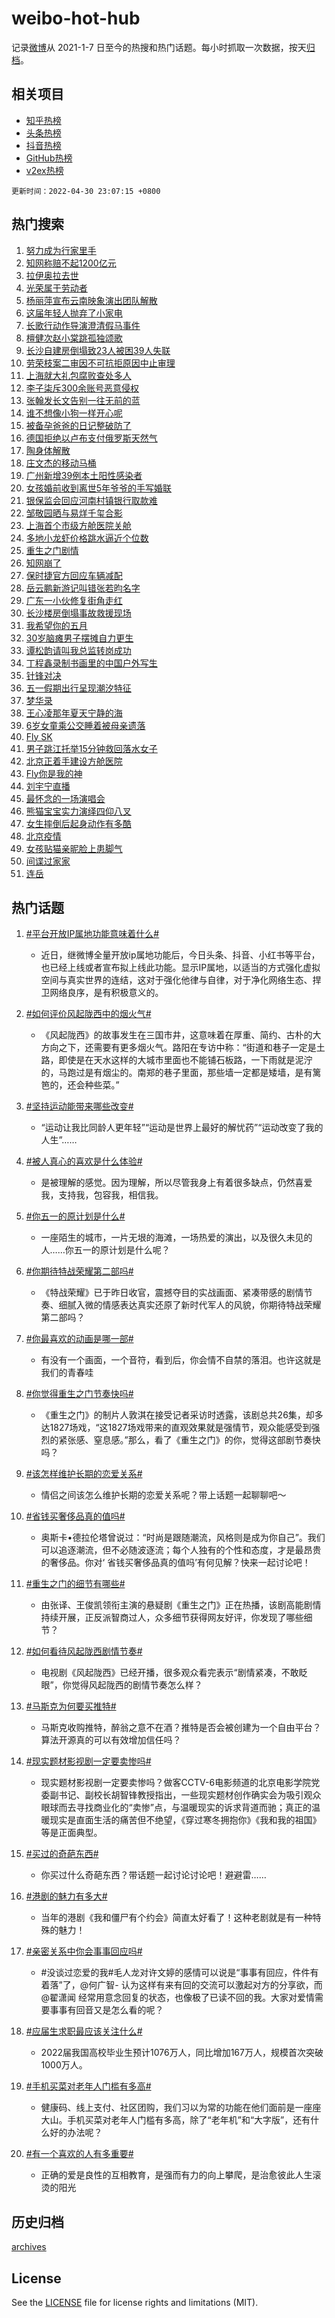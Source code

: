 # weibo-hot-hub

记录[微博](https://www.weibo.com)从 2021-1-7 日至今的热搜和热门话题。每小时抓取一次数据，按天[归档](archives)。

## 相关项目

- [知乎热榜](https://github.com/lonnyzhang423/zhihu-hot-hub)
- [头条热榜](https://github.com/lonnyzhang423/toutiao-hot-hub)
- [抖音热榜](https://github.com/lonnyzhang423/douyin-hot-hub)
- [GitHub热榜](https://github.com/lonnyzhang423/github-hot-hub)
- [v2ex热榜](https://github.com/lonnyzhang423/v2ex-hot-hub)


`更新时间：2022-04-30 23:07:15 +0800`

## 热门搜索

1. [努力成为行家里手](https://m.weibo.cn/search?containerid=100103type%3D1%26t%3D10%26q%3D%23%E5%8A%AA%E5%8A%9B%E6%88%90%E4%B8%BA%E8%A1%8C%E5%AE%B6%E9%87%8C%E6%89%8B%23&stream_entry_id=51&isnewpage=1&extparam=seat%3D1%26c_type%3D51%26cate%3D10103%26pos%3D0%26dgr%3D0%26filter_type%3Drealtimehot%26display_time%3D1651331234%26pre_seqid%3D16513312343929397268&luicode=10000011&lfid=106003type%253D25%2526t%253D3%2526disable_hot%253D1%2526filter_type%253Drealtimehot)
1. [知网称赔不起1200亿元](https://m.weibo.cn/search?containerid=100103type%3D1%26t%3D10%26q%3D%23%E7%9F%A5%E7%BD%91%E7%A7%B0%E8%B5%94%E4%B8%8D%E8%B5%B71200%E4%BA%BF%E5%85%83%23&stream_entry_id=31&isnewpage=1&extparam=seat%3D1%26cate%3D0%26pos%3D0%26flag%3D2%26dgr%3D0%26filter_type%3Drealtimehot%26c_type%3D31%26realpos%3D1%26lcate%3D5001%26display_time%3D1651331234%26pre_seqid%3D16513312343929397268&luicode=10000011&lfid=106003type%253D25%2526t%253D3%2526disable_hot%253D1%2526filter_type%253Drealtimehot)
1. [拉伊奥拉去世](https://m.weibo.cn/search?containerid=100103type%3D1%26t%3D10%26q%3D%23%E6%8B%89%E4%BC%8A%E5%A5%A5%E6%8B%89%E5%8E%BB%E4%B8%96%23&stream_entry_id=31&isnewpage=1&extparam=seat%3D1%26cate%3D0%26pos%3D1%26flag%3D1%26dgr%3D0%26filter_type%3Drealtimehot%26c_type%3D31%26realpos%3D2%26lcate%3D5001%26display_time%3D1651331234%26pre_seqid%3D16513312343929397268&luicode=10000011&lfid=106003type%253D25%2526t%253D3%2526disable_hot%253D1%2526filter_type%253Drealtimehot)
1. [光荣属于劳动者](https://m.weibo.cn/search?containerid=100103type%3D1%26t%3D10%26q%3D%23%E5%85%89%E8%8D%A3%E5%B1%9E%E4%BA%8E%E5%8A%B3%E5%8A%A8%E8%80%85%23&stream_entry_id=31&isnewpage=1&extparam=seat%3D1%26cate%3D0%26pos%3D2%26flag%3D0%26dgr%3D0%26filter_type%3Drealtimehot%26c_type%3D31%26realpos%3D3%26lcate%3D5001%26display_time%3D1651331234%26pre_seqid%3D16513312343929397268&luicode=10000011&lfid=106003type%253D25%2526t%253D3%2526disable_hot%253D1%2526filter_type%253Drealtimehot)
1. [杨丽萍宣布云南映象演出团队解散](https://m.weibo.cn/search?containerid=100103type%3D1%26t%3D10%26q%3D%23%E6%9D%A8%E4%B8%BD%E8%90%8D%E5%AE%A3%E5%B8%83%E4%BA%91%E5%8D%97%E6%98%A0%E8%B1%A1%E6%BC%94%E5%87%BA%E5%9B%A2%E9%98%9F%E8%A7%A3%E6%95%A3%23&stream_entry_id=31&isnewpage=1&extparam=seat%3D1%26cate%3D0%26pos%3D3%26flag%3D2%26dgr%3D0%26filter_type%3Drealtimehot%26c_type%3D31%26realpos%3D4%26lcate%3D5001%26display_time%3D1651331234%26pre_seqid%3D16513312343929397268&luicode=10000011&lfid=106003type%253D25%2526t%253D3%2526disable_hot%253D1%2526filter_type%253Drealtimehot)
1. [这届年轻人抛弃了小家电](https://m.weibo.cn/search?containerid=100103type%3D1%26t%3D10%26q%3D%23%E8%BF%99%E5%B1%8A%E5%B9%B4%E8%BD%BB%E4%BA%BA%E6%8A%9B%E5%BC%83%E4%BA%86%E5%B0%8F%E5%AE%B6%E7%94%B5%23&stream_entry_id=31&isnewpage=1&extparam=seat%3D1%26cate%3D0%26pos%3D4%26flag%3D0%26dgr%3D0%26filter_type%3Drealtimehot%26c_type%3D31%26realpos%3D5%26lcate%3D5001%26display_time%3D1651331234%26pre_seqid%3D16513312343929397268&luicode=10000011&lfid=106003type%253D25%2526t%253D3%2526disable_hot%253D1%2526filter_type%253Drealtimehot)
1. [长歌行动作导演澄清假马事件](https://m.weibo.cn/search?containerid=100103type%3D1%26t%3D10%26q%3D%E9%95%BF%E6%AD%8C%E8%A1%8C%E5%8A%A8%E4%BD%9C%E5%AF%BC%E6%BC%94%E6%BE%84%E6%B8%85%E5%81%87%E9%A9%AC%E4%BA%8B%E4%BB%B6&stream_entry_id=31&isnewpage=1&extparam=seat%3D1%26cate%3D0%26pos%3D5%26flag%3D1%26dgr%3D0%26filter_type%3Drealtimehot%26c_type%3D31%26realpos%3D6%26lcate%3D5001%26display_time%3D1651331234%26pre_seqid%3D16513312343929397268&luicode=10000011&lfid=106003type%253D25%2526t%253D3%2526disable_hot%253D1%2526filter_type%253Drealtimehot)
1. [檀健次赵小棠跳孤独颂歌](https://m.weibo.cn/search?containerid=100103type%3D1%26t%3D10%26q%3D%23%E6%AA%80%E5%81%A5%E6%AC%A1%E8%B5%B5%E5%B0%8F%E6%A3%A0%E8%B7%B3%E5%AD%A4%E7%8B%AC%E9%A2%82%E6%AD%8C%23&stream_entry_id=31&isnewpage=1&extparam=seat%3D1%26cate%3D0%26pos%3D6%26flag%3D1%26dgr%3D0%26filter_type%3Drealtimehot%26c_type%3D31%26realpos%3D7%26lcate%3D5001%26display_time%3D1651331234%26pre_seqid%3D16513312343929397268&luicode=10000011&lfid=106003type%253D25%2526t%253D3%2526disable_hot%253D1%2526filter_type%253Drealtimehot)
1. [长沙自建房倒塌致23人被困39人失联](https://m.weibo.cn/search?containerid=100103type%3D1%26t%3D10%26q%3D%23%E9%95%BF%E6%B2%99%E8%87%AA%E5%BB%BA%E6%88%BF%E5%80%92%E5%A1%8C%E8%87%B423%E4%BA%BA%E8%A2%AB%E5%9B%B039%E4%BA%BA%E5%A4%B1%E8%81%94%23&stream_entry_id=31&isnewpage=1&extparam=seat%3D1%26cate%3D0%26pos%3D7%26flag%3D0%26dgr%3D0%26filter_type%3Drealtimehot%26c_type%3D31%26realpos%3D8%26lcate%3D5001%26display_time%3D1651331234%26pre_seqid%3D16513312343929397268&luicode=10000011&lfid=106003type%253D25%2526t%253D3%2526disable_hot%253D1%2526filter_type%253Drealtimehot)
1. [劳荣枝案二审因不可抗拒原因中止审理](https://m.weibo.cn/search?containerid=100103type%3D1%26t%3D10%26q%3D%23%E5%8A%B3%E8%8D%A3%E6%9E%9D%E6%A1%88%E4%BA%8C%E5%AE%A1%E5%9B%A0%E4%B8%8D%E5%8F%AF%E6%8A%97%E6%8B%92%E5%8E%9F%E5%9B%A0%E4%B8%AD%E6%AD%A2%E5%AE%A1%E7%90%86%23&stream_entry_id=31&isnewpage=1&extparam=seat%3D1%26cate%3D0%26pos%3D8%26flag%3D1%26dgr%3D0%26filter_type%3Drealtimehot%26c_type%3D31%26realpos%3D9%26lcate%3D5001%26display_time%3D1651331234%26pre_seqid%3D16513312343929397268&luicode=10000011&lfid=106003type%253D25%2526t%253D3%2526disable_hot%253D1%2526filter_type%253Drealtimehot)
1. [上海就大礼包腐败查处多人](https://m.weibo.cn/search?containerid=100103type%3D1%26t%3D10%26q%3D%23%E4%B8%8A%E6%B5%B7%E5%B0%B1%E5%A4%A7%E7%A4%BC%E5%8C%85%E8%85%90%E8%B4%A5%E6%9F%A5%E5%A4%84%E5%A4%9A%E4%BA%BA%23&stream_entry_id=31&isnewpage=1&extparam=seat%3D1%26cate%3D0%26pos%3D9%26flag%3D0%26dgr%3D0%26filter_type%3Drealtimehot%26c_type%3D31%26realpos%3D10%26lcate%3D5001%26display_time%3D1651331234%26pre_seqid%3D16513312343929397268&luicode=10000011&lfid=106003type%253D25%2526t%253D3%2526disable_hot%253D1%2526filter_type%253Drealtimehot)
1. [李子柒斥300余账号恶意侵权](https://m.weibo.cn/search?containerid=100103type%3D1%26t%3D10%26q%3D%23%E6%9D%8E%E5%AD%90%E6%9F%92%E6%96%A5300%E4%BD%99%E8%B4%A6%E5%8F%B7%E6%81%B6%E6%84%8F%E4%BE%B5%E6%9D%83%23&stream_entry_id=31&isnewpage=1&extparam=seat%3D1%26cate%3D0%26pos%3D10%26flag%3D2%26dgr%3D0%26filter_type%3Drealtimehot%26c_type%3D31%26realpos%3D11%26lcate%3D5001%26display_time%3D1651331234%26pre_seqid%3D16513312343929397268&luicode=10000011&lfid=106003type%253D25%2526t%253D3%2526disable_hot%253D1%2526filter_type%253Drealtimehot)
1. [张翰发长文告别一往无前的蓝](https://m.weibo.cn/search?containerid=100103type%3D1%26t%3D10%26q%3D%23%E5%BC%A0%E7%BF%B0%E5%8F%91%E9%95%BF%E6%96%87%E5%91%8A%E5%88%AB%E4%B8%80%E5%BE%80%E6%97%A0%E5%89%8D%E7%9A%84%E8%93%9D%23&stream_entry_id=31&isnewpage=1&extparam=seat%3D1%26cate%3D0%26pos%3D11%26flag%3D2%26dgr%3D0%26filter_type%3Drealtimehot%26c_type%3D31%26realpos%3D12%26lcate%3D5001%26display_time%3D1651331234%26pre_seqid%3D16513312343929397268&luicode=10000011&lfid=106003type%253D25%2526t%253D3%2526disable_hot%253D1%2526filter_type%253Drealtimehot)
1. [谁不想像小狗一样开心呢](https://m.weibo.cn/search?containerid=100103type%3D1%26t%3D10%26q%3D%23%E8%B0%81%E4%B8%8D%E6%83%B3%E5%83%8F%E5%B0%8F%E7%8B%97%E4%B8%80%E6%A0%B7%E5%BC%80%E5%BF%83%E5%91%A2%23&stream_entry_id=31&isnewpage=1&extparam=seat%3D1%26cate%3D0%26pos%3D12%26flag%3D1%26dgr%3D0%26filter_type%3Drealtimehot%26c_type%3D31%26realpos%3D13%26lcate%3D5001%26display_time%3D1651331234%26pre_seqid%3D16513312343929397268&luicode=10000011&lfid=106003type%253D25%2526t%253D3%2526disable_hot%253D1%2526filter_type%253Drealtimehot)
1. [被备孕爸爸的日记整破防了](https://m.weibo.cn/search?containerid=100103type%3D1%26t%3D10%26q%3D%23%E8%A2%AB%E5%A4%87%E5%AD%95%E7%88%B8%E7%88%B8%E7%9A%84%E6%97%A5%E8%AE%B0%E6%95%B4%E7%A0%B4%E9%98%B2%E4%BA%86%23&stream_entry_id=31&isnewpage=1&extparam=seat%3D1%26cate%3D0%26pos%3D13%26flag%3D1%26dgr%3D0%26filter_type%3Drealtimehot%26c_type%3D31%26realpos%3D14%26lcate%3D5001%26display_time%3D1651331234%26pre_seqid%3D16513312343929397268&luicode=10000011&lfid=106003type%253D25%2526t%253D3%2526disable_hot%253D1%2526filter_type%253Drealtimehot)
1. [德国拒绝以卢布支付俄罗斯天然气](https://m.weibo.cn/search?containerid=100103type%3D1%26t%3D10%26q%3D%23%E5%BE%B7%E5%9B%BD%E6%8B%92%E7%BB%9D%E4%BB%A5%E5%8D%A2%E5%B8%83%E6%94%AF%E4%BB%98%E4%BF%84%E7%BD%97%E6%96%AF%E5%A4%A9%E7%84%B6%E6%B0%94%23&stream_entry_id=31&isnewpage=1&extparam=seat%3D1%26cate%3D0%26pos%3D14%26flag%3D0%26dgr%3D0%26filter_type%3Drealtimehot%26c_type%3D31%26realpos%3D15%26lcate%3D5001%26display_time%3D1651331234%26pre_seqid%3D16513312343929397268&luicode=10000011&lfid=106003type%253D25%2526t%253D3%2526disable_hot%253D1%2526filter_type%253Drealtimehot)
1. [陶身体解散](https://m.weibo.cn/search?containerid=100103type%3D1%26t%3D10%26q%3D%E9%99%B6%E8%BA%AB%E4%BD%93%E8%A7%A3%E6%95%A3&stream_entry_id=31&isnewpage=1&extparam=seat%3D1%26cate%3D0%26pos%3D15%26flag%3D1%26dgr%3D0%26filter_type%3Drealtimehot%26c_type%3D31%26realpos%3D16%26lcate%3D5001%26display_time%3D1651331234%26pre_seqid%3D16513312343929397268&luicode=10000011&lfid=106003type%253D25%2526t%253D3%2526disable_hot%253D1%2526filter_type%253Drealtimehot)
1. [庄文杰的移动马桶](https://m.weibo.cn/search?containerid=100103type%3D1%26t%3D10%26q%3D%E5%BA%84%E6%96%87%E6%9D%B0%E7%9A%84%E7%A7%BB%E5%8A%A8%E9%A9%AC%E6%A1%B6&stream_entry_id=31&isnewpage=1&extparam=seat%3D1%26cate%3D0%26pos%3D16%26flag%3D0%26dgr%3D0%26filter_type%3Drealtimehot%26c_type%3D31%26realpos%3D17%26lcate%3D5001%26display_time%3D1651331234%26pre_seqid%3D16513312343929397268&luicode=10000011&lfid=106003type%253D25%2526t%253D3%2526disable_hot%253D1%2526filter_type%253Drealtimehot)
1. [广州新增39例本土阳性感染者](https://m.weibo.cn/search?containerid=100103type%3D1%26t%3D10%26q%3D%23%E5%B9%BF%E5%B7%9E%E6%96%B0%E5%A2%9E39%E4%BE%8B%E6%9C%AC%E5%9C%9F%E9%98%B3%E6%80%A7%E6%84%9F%E6%9F%93%E8%80%85%23&stream_entry_id=31&isnewpage=1&extparam=seat%3D1%26cate%3D0%26pos%3D17%26flag%3D0%26dgr%3D0%26filter_type%3Drealtimehot%26c_type%3D31%26realpos%3D18%26lcate%3D5001%26display_time%3D1651331234%26pre_seqid%3D16513312343929397268&luicode=10000011&lfid=106003type%253D25%2526t%253D3%2526disable_hot%253D1%2526filter_type%253Drealtimehot)
1. [女孩婚前收到离世5年爷爷的手写婚联](https://m.weibo.cn/search?containerid=100103type%3D1%26t%3D10%26q%3D%23%E5%A5%B3%E5%AD%A9%E5%A9%9A%E5%89%8D%E6%94%B6%E5%88%B0%E7%A6%BB%E4%B8%965%E5%B9%B4%E7%88%B7%E7%88%B7%E7%9A%84%E6%89%8B%E5%86%99%E5%A9%9A%E8%81%94%23&stream_entry_id=31&isnewpage=1&extparam=seat%3D1%26cate%3D0%26pos%3D18%26flag%3D2%26dgr%3D0%26filter_type%3Drealtimehot%26c_type%3D31%26realpos%3D19%26lcate%3D5001%26display_time%3D1651331234%26pre_seqid%3D16513312343929397268&luicode=10000011&lfid=106003type%253D25%2526t%253D3%2526disable_hot%253D1%2526filter_type%253Drealtimehot)
1. [银保监会回应河南村镇银行取款难](https://m.weibo.cn/search?containerid=100103type%3D1%26t%3D10%26q%3D%23%E9%93%B6%E4%BF%9D%E7%9B%91%E4%BC%9A%E5%9B%9E%E5%BA%94%E6%B2%B3%E5%8D%97%E6%9D%91%E9%95%87%E9%93%B6%E8%A1%8C%E5%8F%96%E6%AC%BE%E9%9A%BE%23&stream_entry_id=31&isnewpage=1&extparam=seat%3D1%26cate%3D0%26pos%3D19%26flag%3D1%26dgr%3D0%26filter_type%3Drealtimehot%26c_type%3D31%26realpos%3D20%26lcate%3D5001%26display_time%3D1651331234%26pre_seqid%3D16513312343929397268&luicode=10000011&lfid=106003type%253D25%2526t%253D3%2526disable_hot%253D1%2526filter_type%253Drealtimehot)
1. [邹敬园晒与易烊千玺合影](https://m.weibo.cn/search?containerid=100103type%3D1%26t%3D10%26q%3D%23%E9%82%B9%E6%95%AC%E5%9B%AD%E6%99%92%E4%B8%8E%E6%98%93%E7%83%8A%E5%8D%83%E7%8E%BA%E5%90%88%E5%BD%B1%23&stream_entry_id=31&isnewpage=1&extparam=seat%3D1%26cate%3D0%26pos%3D20%26flag%3D0%26dgr%3D0%26filter_type%3Drealtimehot%26c_type%3D31%26realpos%3D21%26lcate%3D5001%26display_time%3D1651331234%26pre_seqid%3D16513312343929397268&luicode=10000011&lfid=106003type%253D25%2526t%253D3%2526disable_hot%253D1%2526filter_type%253Drealtimehot)
1. [上海首个市级方舱医院关舱](https://m.weibo.cn/search?containerid=100103type%3D1%26t%3D10%26q%3D%23%E4%B8%8A%E6%B5%B7%E9%A6%96%E4%B8%AA%E5%B8%82%E7%BA%A7%E6%96%B9%E8%88%B1%E5%8C%BB%E9%99%A2%E5%85%B3%E8%88%B1%23&stream_entry_id=31&isnewpage=1&extparam=seat%3D1%26cate%3D0%26pos%3D21%26flag%3D0%26dgr%3D0%26filter_type%3Drealtimehot%26c_type%3D31%26realpos%3D22%26lcate%3D5001%26display_time%3D1651331234%26pre_seqid%3D16513312343929397268&luicode=10000011&lfid=106003type%253D25%2526t%253D3%2526disable_hot%253D1%2526filter_type%253Drealtimehot)
1. [多地小龙虾价格跳水逼近个位数](https://m.weibo.cn/search?containerid=100103type%3D1%26t%3D10%26q%3D%23%E5%A4%9A%E5%9C%B0%E5%B0%8F%E9%BE%99%E8%99%BE%E4%BB%B7%E6%A0%BC%E8%B7%B3%E6%B0%B4%E9%80%BC%E8%BF%91%E4%B8%AA%E4%BD%8D%E6%95%B0%23&stream_entry_id=31&isnewpage=1&extparam=seat%3D1%26cate%3D0%26pos%3D22%26flag%3D0%26dgr%3D0%26filter_type%3Drealtimehot%26c_type%3D31%26realpos%3D23%26lcate%3D5001%26display_time%3D1651331234%26pre_seqid%3D16513312343929397268&luicode=10000011&lfid=106003type%253D25%2526t%253D3%2526disable_hot%253D1%2526filter_type%253Drealtimehot)
1. [重生之门剧情](https://m.weibo.cn/search?containerid=100103type%3D1%26t%3D10%26q%3D%23%E9%87%8D%E7%94%9F%E4%B9%8B%E9%97%A8%E5%89%A7%E6%83%85%23&stream_entry_id=31&isnewpage=1&extparam=seat%3D1%26cate%3D0%26pos%3D23%26flag%3D0%26dgr%3D0%26filter_type%3Drealtimehot%26c_type%3D31%26realpos%3D24%26lcate%3D5001%26display_time%3D1651331234%26pre_seqid%3D16513312343929397268&luicode=10000011&lfid=106003type%253D25%2526t%253D3%2526disable_hot%253D1%2526filter_type%253Drealtimehot)
1. [知网崩了](https://m.weibo.cn/search?containerid=100103type%3D1%26t%3D10%26q%3D%E7%9F%A5%E7%BD%91%E5%B4%A9%E4%BA%86&stream_entry_id=31&isnewpage=1&extparam=seat%3D1%26cate%3D0%26pos%3D24%26flag%3D0%26dgr%3D0%26filter_type%3Drealtimehot%26c_type%3D31%26realpos%3D25%26lcate%3D5001%26display_time%3D1651331234%26pre_seqid%3D16513312343929397268&luicode=10000011&lfid=106003type%253D25%2526t%253D3%2526disable_hot%253D1%2526filter_type%253Drealtimehot)
1. [保时捷官方回应车辆减配](https://m.weibo.cn/search?containerid=100103type%3D1%26t%3D10%26q%3D%23%E4%BF%9D%E6%97%B6%E6%8D%B7%E5%AE%98%E6%96%B9%E5%9B%9E%E5%BA%94%E8%BD%A6%E8%BE%86%E5%87%8F%E9%85%8D%23&stream_entry_id=31&isnewpage=1&extparam=seat%3D1%26cate%3D0%26pos%3D25%26flag%3D0%26dgr%3D0%26filter_type%3Drealtimehot%26c_type%3D31%26realpos%3D26%26lcate%3D5001%26display_time%3D1651331234%26pre_seqid%3D16513312343929397268&luicode=10000011&lfid=106003type%253D25%2526t%253D3%2526disable_hot%253D1%2526filter_type%253Drealtimehot)
1. [岳云鹏新游记叫错张若昀名字](https://m.weibo.cn/search?containerid=100103type%3D1%26t%3D10%26q%3D%23%E5%B2%B3%E4%BA%91%E9%B9%8F%E6%96%B0%E6%B8%B8%E8%AE%B0%E5%8F%AB%E9%94%99%E5%BC%A0%E8%8B%A5%E6%98%80%E5%90%8D%E5%AD%97%23&stream_entry_id=31&isnewpage=1&extparam=seat%3D1%26cate%3D0%26pos%3D26%26flag%3D1%26dgr%3D0%26filter_type%3Drealtimehot%26c_type%3D31%26realpos%3D27%26lcate%3D5001%26display_time%3D1651331234%26pre_seqid%3D16513312343929397268&luicode=10000011&lfid=106003type%253D25%2526t%253D3%2526disable_hot%253D1%2526filter_type%253Drealtimehot)
1. [广东一小伙修复街角走红](https://m.weibo.cn/search?containerid=100103type%3D1%26t%3D10%26q%3D%23%E5%B9%BF%E4%B8%9C%E4%B8%80%E5%B0%8F%E4%BC%99%E4%BF%AE%E5%A4%8D%E8%A1%97%E8%A7%92%E8%B5%B0%E7%BA%A2%23&stream_entry_id=31&isnewpage=1&extparam=seat%3D1%26cate%3D0%26pos%3D27%26flag%3D1%26dgr%3D0%26filter_type%3Drealtimehot%26c_type%3D31%26realpos%3D28%26lcate%3D5001%26display_time%3D1651331234%26pre_seqid%3D16513312343929397268&luicode=10000011&lfid=106003type%253D25%2526t%253D3%2526disable_hot%253D1%2526filter_type%253Drealtimehot)
1. [长沙楼房倒塌事故救援现场](https://m.weibo.cn/search?containerid=100103type%3D1%26t%3D10%26q%3D%23%E9%95%BF%E6%B2%99%E6%A5%BC%E6%88%BF%E5%80%92%E5%A1%8C%E4%BA%8B%E6%95%85%E6%95%91%E6%8F%B4%E7%8E%B0%E5%9C%BA%23&stream_entry_id=31&isnewpage=1&extparam=seat%3D1%26cate%3D0%26pos%3D28%26flag%3D0%26dgr%3D0%26filter_type%3Drealtimehot%26c_type%3D31%26realpos%3D29%26lcate%3D5001%26display_time%3D1651331234%26pre_seqid%3D16513312343929397268&luicode=10000011&lfid=106003type%253D25%2526t%253D3%2526disable_hot%253D1%2526filter_type%253Drealtimehot)
1. [我希望你的五月](https://m.weibo.cn/search?containerid=100103type%3D1%26t%3D10%26q%3D%23%E6%88%91%E5%B8%8C%E6%9C%9B%E4%BD%A0%E7%9A%84%E4%BA%94%E6%9C%88%23&stream_entry_id=31&isnewpage=1&extparam=seat%3D1%26cate%3D0%26pos%3D29%26flag%3D1%26dgr%3D0%26filter_type%3Drealtimehot%26c_type%3D31%26realpos%3D30%26lcate%3D5001%26display_time%3D1651331234%26pre_seqid%3D16513312343929397268&luicode=10000011&lfid=106003type%253D25%2526t%253D3%2526disable_hot%253D1%2526filter_type%253Drealtimehot)
1. [30岁脑瘫男子摆摊自力更生](https://m.weibo.cn/search?containerid=100103type%3D1%26t%3D10%26q%3D%2330%E5%B2%81%E8%84%91%E7%98%AB%E7%94%B7%E5%AD%90%E6%91%86%E6%91%8A%E8%87%AA%E5%8A%9B%E6%9B%B4%E7%94%9F%23&stream_entry_id=31&isnewpage=1&extparam=seat%3D1%26cate%3D0%26pos%3D30%26flag%3D0%26dgr%3D0%26filter_type%3Drealtimehot%26c_type%3D31%26realpos%3D31%26lcate%3D5001%26display_time%3D1651331234%26pre_seqid%3D16513312343929397268&luicode=10000011&lfid=106003type%253D25%2526t%253D3%2526disable_hot%253D1%2526filter_type%253Drealtimehot)
1. [谭松韵请叫我总监转岗成功](https://m.weibo.cn/search?containerid=100103type%3D1%26t%3D10%26q%3D%23%E8%B0%AD%E6%9D%BE%E9%9F%B5%E8%AF%B7%E5%8F%AB%E6%88%91%E6%80%BB%E7%9B%91%E8%BD%AC%E5%B2%97%E6%88%90%E5%8A%9F%23&stream_entry_id=31&isnewpage=1&extparam=seat%3D1%26cate%3D0%26pos%3D31%26flag%3D1%26dgr%3D0%26filter_type%3Drealtimehot%26c_type%3D31%26realpos%3D32%26lcate%3D5001%26display_time%3D1651331234%26pre_seqid%3D16513312343929397268&luicode=10000011&lfid=106003type%253D25%2526t%253D3%2526disable_hot%253D1%2526filter_type%253Drealtimehot)
1. [丁程鑫录制书画里的中国户外写生](https://m.weibo.cn/search?containerid=100103type%3D1%26t%3D10%26q%3D%23%E4%B8%81%E7%A8%8B%E9%91%AB%E5%BD%95%E5%88%B6%E4%B9%A6%E7%94%BB%E9%87%8C%E7%9A%84%E4%B8%AD%E5%9B%BD%E6%88%B7%E5%A4%96%E5%86%99%E7%94%9F%23&stream_entry_id=31&isnewpage=1&extparam=seat%3D1%26cate%3D0%26pos%3D32%26flag%3D1%26dgr%3D0%26filter_type%3Drealtimehot%26c_type%3D31%26realpos%3D33%26lcate%3D5001%26display_time%3D1651331234%26pre_seqid%3D16513312343929397268&luicode=10000011&lfid=106003type%253D25%2526t%253D3%2526disable_hot%253D1%2526filter_type%253Drealtimehot)
1. [针锋对决](https://m.weibo.cn/search?containerid=100103type%3D1%26t%3D10%26q%3D%E9%92%88%E9%94%8B%E5%AF%B9%E5%86%B3&stream_entry_id=31&isnewpage=1&extparam=seat%3D1%26cate%3D0%26pos%3D33%26flag%3D0%26dgr%3D0%26filter_type%3Drealtimehot%26c_type%3D31%26realpos%3D34%26lcate%3D5001%26display_time%3D1651331234%26pre_seqid%3D16513312343929397268&luicode=10000011&lfid=106003type%253D25%2526t%253D3%2526disable_hot%253D1%2526filter_type%253Drealtimehot)
1. [五一假期出行呈现潮汐特征](https://m.weibo.cn/search?containerid=100103type%3D1%26t%3D10%26q%3D%23%E4%BA%94%E4%B8%80%E5%81%87%E6%9C%9F%E5%87%BA%E8%A1%8C%E5%91%88%E7%8E%B0%E6%BD%AE%E6%B1%90%E7%89%B9%E5%BE%81%23&stream_entry_id=31&isnewpage=1&extparam=seat%3D1%26cate%3D0%26pos%3D34%26flag%3D0%26dgr%3D0%26filter_type%3Drealtimehot%26c_type%3D31%26realpos%3D35%26lcate%3D5001%26display_time%3D1651331234%26pre_seqid%3D16513312343929397268&luicode=10000011&lfid=106003type%253D25%2526t%253D3%2526disable_hot%253D1%2526filter_type%253Drealtimehot)
1. [梦华录](http://m.weibo.cn/c/wbox?&id=j84w2uenjc&roomid=8149&q=%23%E6%A2%A6%E5%8D%8E%E5%BD%95%23&extparam=seat%3D1%26cate%3D0%26pos%3D35%26flag%3D0%26dgr%3D0%26filter_type%3Drealtimehot%26c_type%3D31%26realpos%3D36%26lcate%3D5001%26display_time%3D1651331234%26pre_seqid%3D16513312343929397268&luicode=10000011&lfid=106003type%253D25%2526t%253D3%2526disable_hot%253D1%2526filter_type%253Drealtimehot)
1. [王心凌那年夏天宁静的海](https://m.weibo.cn/search?containerid=100103type%3D1%26t%3D10%26q%3D%23%E7%8E%8B%E5%BF%83%E5%87%8C%E9%82%A3%E5%B9%B4%E5%A4%8F%E5%A4%A9%E5%AE%81%E9%9D%99%E7%9A%84%E6%B5%B7%23&stream_entry_id=31&isnewpage=1&extparam=seat%3D1%26cate%3D0%26pos%3D36%26flag%3D0%26dgr%3D0%26filter_type%3Drealtimehot%26c_type%3D31%26realpos%3D37%26lcate%3D5001%26display_time%3D1651331234%26pre_seqid%3D16513312343929397268&luicode=10000011&lfid=106003type%253D25%2526t%253D3%2526disable_hot%253D1%2526filter_type%253Drealtimehot)
1. [6岁女童乘公交睡着被母亲遗落](https://m.weibo.cn/search?containerid=100103type%3D1%26t%3D10%26q%3D%236%E5%B2%81%E5%A5%B3%E7%AB%A5%E4%B9%98%E5%85%AC%E4%BA%A4%E7%9D%A1%E7%9D%80%E8%A2%AB%E6%AF%8D%E4%BA%B2%E9%81%97%E8%90%BD%23&stream_entry_id=31&isnewpage=1&extparam=seat%3D1%26cate%3D0%26pos%3D37%26flag%3D0%26dgr%3D0%26filter_type%3Drealtimehot%26c_type%3D31%26realpos%3D38%26lcate%3D5001%26display_time%3D1651331234%26pre_seqid%3D16513312343929397268&luicode=10000011&lfid=106003type%253D25%2526t%253D3%2526disable_hot%253D1%2526filter_type%253Drealtimehot)
1. [Fly SK](https://m.weibo.cn/search?containerid=100103type%3D1%26t%3D10%26q%3DFly+SK&stream_entry_id=31&isnewpage=1&extparam=seat%3D1%26cate%3D0%26pos%3D38%26flag%3D1%26dgr%3D0%26filter_type%3Drealtimehot%26c_type%3D31%26realpos%3D39%26lcate%3D5001%26display_time%3D1651331234%26pre_seqid%3D16513312343929397268&luicode=10000011&lfid=106003type%253D25%2526t%253D3%2526disable_hot%253D1%2526filter_type%253Drealtimehot)
1. [男子跳江托举15分钟救回落水女子](https://m.weibo.cn/search?containerid=100103type%3D1%26t%3D10%26q%3D%23%E7%94%B7%E5%AD%90%E8%B7%B3%E6%B1%9F%E6%89%98%E4%B8%BE15%E5%88%86%E9%92%9F%E6%95%91%E5%9B%9E%E8%90%BD%E6%B0%B4%E5%A5%B3%E5%AD%90%23&stream_entry_id=31&isnewpage=1&extparam=seat%3D1%26cate%3D0%26pos%3D39%26flag%3D1%26dgr%3D0%26filter_type%3Drealtimehot%26c_type%3D31%26realpos%3D40%26lcate%3D5001%26display_time%3D1651331234%26pre_seqid%3D16513312343929397268&luicode=10000011&lfid=106003type%253D25%2526t%253D3%2526disable_hot%253D1%2526filter_type%253Drealtimehot)
1. [北京正着手建设方舱医院](https://m.weibo.cn/search?containerid=100103type%3D1%26t%3D10%26q%3D%23%E5%8C%97%E4%BA%AC%E6%AD%A3%E7%9D%80%E6%89%8B%E5%BB%BA%E8%AE%BE%E6%96%B9%E8%88%B1%E5%8C%BB%E9%99%A2%23&stream_entry_id=31&isnewpage=1&extparam=seat%3D1%26cate%3D0%26pos%3D40%26flag%3D0%26dgr%3D0%26filter_type%3Drealtimehot%26c_type%3D31%26realpos%3D41%26lcate%3D5001%26display_time%3D1651331234%26pre_seqid%3D16513312343929397268&luicode=10000011&lfid=106003type%253D25%2526t%253D3%2526disable_hot%253D1%2526filter_type%253Drealtimehot)
1. [Fly你是我的神](https://m.weibo.cn/search?containerid=100103type%3D1%26t%3D10%26q%3D%23Fly%E4%BD%A0%E6%98%AF%E6%88%91%E7%9A%84%E7%A5%9E%23&stream_entry_id=31&isnewpage=1&extparam=seat%3D1%26cate%3D0%26pos%3D41%26flag%3D1%26dgr%3D0%26filter_type%3Drealtimehot%26c_type%3D31%26realpos%3D42%26lcate%3D5001%26display_time%3D1651331234%26pre_seqid%3D16513312343929397268&luicode=10000011&lfid=106003type%253D25%2526t%253D3%2526disable_hot%253D1%2526filter_type%253Drealtimehot)
1. [刘宇宁直播](https://m.weibo.cn/search?containerid=100103type%3D1%26t%3D10%26q%3D%23%E5%88%98%E5%AE%87%E5%AE%81%E7%9B%B4%E6%92%AD%23&stream_entry_id=31&isnewpage=1&extparam=seat%3D1%26cate%3D0%26pos%3D42%26flag%3D0%26dgr%3D0%26filter_type%3Drealtimehot%26c_type%3D31%26realpos%3D43%26lcate%3D5001%26display_time%3D1651331234%26pre_seqid%3D16513312343929397268&luicode=10000011&lfid=106003type%253D25%2526t%253D3%2526disable_hot%253D1%2526filter_type%253Drealtimehot)
1. [最怀念的一场演唱会](https://m.weibo.cn/search?containerid=100103type%3D1%26t%3D10%26q%3D%23%E6%9C%80%E6%80%80%E5%BF%B5%E7%9A%84%E4%B8%80%E5%9C%BA%E6%BC%94%E5%94%B1%E4%BC%9A%23&stream_entry_id=31&isnewpage=1&extparam=seat%3D1%26cate%3D0%26pos%3D43%26flag%3D0%26dgr%3D0%26filter_type%3Drealtimehot%26c_type%3D31%26realpos%3D44%26lcate%3D5001%26display_time%3D1651331234%26pre_seqid%3D16513312343929397268&luicode=10000011&lfid=106003type%253D25%2526t%253D3%2526disable_hot%253D1%2526filter_type%253Drealtimehot)
1. [熊猫宝宝实力演绎四仰八叉](https://m.weibo.cn/search?containerid=100103type%3D1%26t%3D10%26q%3D%23%E7%86%8A%E7%8C%AB%E5%AE%9D%E5%AE%9D%E5%AE%9E%E5%8A%9B%E6%BC%94%E7%BB%8E%E5%9B%9B%E4%BB%B0%E5%85%AB%E5%8F%89%23&stream_entry_id=31&isnewpage=1&extparam=seat%3D1%26cate%3D0%26pos%3D44%26flag%3D1%26dgr%3D0%26filter_type%3Drealtimehot%26c_type%3D31%26realpos%3D45%26lcate%3D5001%26display_time%3D1651331234%26pre_seqid%3D16513312343929397268&luicode=10000011&lfid=106003type%253D25%2526t%253D3%2526disable_hot%253D1%2526filter_type%253Drealtimehot)
1. [女生摔倒后起身动作有多酷](https://m.weibo.cn/search?containerid=100103type%3D1%26t%3D10%26q%3D%23%E5%A5%B3%E7%94%9F%E6%91%94%E5%80%92%E5%90%8E%E8%B5%B7%E8%BA%AB%E5%8A%A8%E4%BD%9C%E6%9C%89%E5%A4%9A%E9%85%B7%23&stream_entry_id=31&isnewpage=1&extparam=seat%3D1%26cate%3D0%26pos%3D45%26flag%3D1%26dgr%3D0%26filter_type%3Drealtimehot%26c_type%3D31%26realpos%3D46%26lcate%3D5001%26display_time%3D1651331234%26pre_seqid%3D16513312343929397268&luicode=10000011&lfid=106003type%253D25%2526t%253D3%2526disable_hot%253D1%2526filter_type%253Drealtimehot)
1. [北京疫情](https://m.weibo.cn/search?containerid=100103type%3D1%26t%3D10%26q%3D%23%E5%8C%97%E4%BA%AC%E7%96%AB%E6%83%85%23&stream_entry_id=31&isnewpage=1&extparam=seat%3D1%26cate%3D0%26pos%3D46%26flag%3D0%26dgr%3D0%26filter_type%3Drealtimehot%26c_type%3D31%26realpos%3D47%26lcate%3D5001%26display_time%3D1651331234%26pre_seqid%3D16513312343929397268&luicode=10000011&lfid=106003type%253D25%2526t%253D3%2526disable_hot%253D1%2526filter_type%253Drealtimehot)
1. [女孩贴猫亲昵脸上患脚气](https://m.weibo.cn/search?containerid=100103type%3D1%26t%3D10%26q%3D%23%E5%A5%B3%E5%AD%A9%E8%B4%B4%E7%8C%AB%E4%BA%B2%E6%98%B5%E8%84%B8%E4%B8%8A%E6%82%A3%E8%84%9A%E6%B0%94%23&stream_entry_id=31&isnewpage=1&extparam=seat%3D1%26cate%3D0%26pos%3D47%26flag%3D1%26dgr%3D0%26filter_type%3Drealtimehot%26c_type%3D31%26realpos%3D48%26lcate%3D5001%26display_time%3D1651331234%26pre_seqid%3D16513312343929397268&luicode=10000011&lfid=106003type%253D25%2526t%253D3%2526disable_hot%253D1%2526filter_type%253Drealtimehot)
1. [间谍过家家](http://m.weibo.cn/c/wbox?&id=j84w2uenjc&roomid=9275&q=%23%E9%97%B4%E8%B0%8D%E8%BF%87%E5%AE%B6%E5%AE%B6%23&extparam=seat%3D1%26cate%3D0%26pos%3D48%26flag%3D0%26dgr%3D0%26filter_type%3Drealtimehot%26c_type%3D31%26realpos%3D49%26lcate%3D5001%26display_time%3D1651331234%26pre_seqid%3D16513312343929397268&luicode=10000011&lfid=106003type%253D25%2526t%253D3%2526disable_hot%253D1%2526filter_type%253Drealtimehot)
1. [连岳](https://m.weibo.cn/search?containerid=100103type%3D1%26t%3D10%26q%3D%E8%BF%9E%E5%B2%B3&stream_entry_id=31&isnewpage=1&extparam=seat%3D1%26cate%3D0%26pos%3D49%26flag%3D1%26dgr%3D0%26filter_type%3Drealtimehot%26c_type%3D31%26realpos%3D50%26lcate%3D5001%26display_time%3D1651331234%26pre_seqid%3D16513312343929397268&luicode=10000011&lfid=106003type%253D25%2526t%253D3%2526disable_hot%253D1%2526filter_type%253Drealtimehot)

## 热门话题

1. [#平台开放IP属地功能意味着什么#](https://m.weibo.cn/search?containerid=231522type%3D1%26t%3D10%26q%3D%23%E5%B9%B3%E5%8F%B0%E5%BC%80%E6%94%BEIP%E5%B1%9E%E5%9C%B0%E5%8A%9F%E8%83%BD%E6%84%8F%E5%91%B3%E7%9D%80%E4%BB%80%E4%B9%88%23&stream_entry_id=128&isnewpage=1&extparam=seat%3D1%26c_type%3D128%26cate%3D5004%26unitid%3D43168%26pos%3D1-0-0%26lcate%3D5004%26dgr%3D0%26display_time%3D1651331235%26pre_seqid%3D16513312356490414827246&luicode=10000011&lfid=231648_-_4)
    - 近日，继微博全量开放ip属地功能后，今日头条、抖音、小红书等平台，也已经上线或者宣布拟上线此功能。显示IP属地，以适当的方式强化虚拟空间与真实世界的连结，这对于强化他律与自律，对于净化网络生态、捍卫网络良序，是有积极意义的。

1. [#如何评价风起陇西中的烟火气#](https://m.weibo.cn/search?containerid=231522type%3D1%26t%3D10%26q%3D%23%E5%A6%82%E4%BD%95%E8%AF%84%E4%BB%B7%E9%A3%8E%E8%B5%B7%E9%99%87%E8%A5%BF%E4%B8%AD%E7%9A%84%E7%83%9F%E7%81%AB%E6%B0%94%23&stream_entry_id=128&isnewpage=1&extparam=seat%3D1%26c_type%3D128%26cate%3D5004%26unitid%3D43156%26pos%3D1-0-1%26lcate%3D5004%26dgr%3D0%26display_time%3D1651331235%26pre_seqid%3D16513312356490414827246&luicode=10000011&lfid=231648_-_4)
    - 《风起陇西》的故事发生在三国市井，这意味着在厚重、简约、古朴的大方向之下，还需要有更多烟火气。路阳在专访中称：“街道和巷子一定是土路，即使是在天水这样的大城市里面也不能铺石板路，一下雨就是泥泞的，马跑过是有烟尘的。南郑的巷子里面，那些墙一定都是矮墙，是有篱笆的，还会种些菜。”

1. [#坚持运动能带来哪些改变#](https://m.weibo.cn/search?containerid=231522type%3D1%26t%3D10%26q%3D%23%E5%9D%9A%E6%8C%81%E8%BF%90%E5%8A%A8%E8%83%BD%E5%B8%A6%E6%9D%A5%E5%93%AA%E4%BA%9B%E6%94%B9%E5%8F%98%23&stream_entry_id=128&isnewpage=1&extparam=seat%3D1%26c_type%3D128%26cate%3D5004%26unitid%3D43169%26pos%3D1-0-2%26lcate%3D5004%26dgr%3D0%26display_time%3D1651331235%26pre_seqid%3D16513312356490414827246&luicode=10000011&lfid=231648_-_4)
    - “运动让我比同龄人更年轻”“运动是世界上最好的解忧药”“运动改变了我的人生”……

1. [#被人真心的喜欢是什么体验#](https://m.weibo.cn/search?containerid=231522type%3D1%26t%3D10%26q%3D%23%E8%A2%AB%E4%BA%BA%E7%9C%9F%E5%BF%83%E7%9A%84%E5%96%9C%E6%AC%A2%E6%98%AF%E4%BB%80%E4%B9%88%E4%BD%93%E9%AA%8C%23&stream_entry_id=128&isnewpage=1&extparam=seat%3D1%26c_type%3D128%26cate%3D5004%26unitid%3D43126%26pos%3D1-0-3%26lcate%3D5004%26dgr%3D0%26display_time%3D1651331235%26pre_seqid%3D16513312356490414827246&luicode=10000011&lfid=231648_-_4)
    - 是被理解的感觉。因为理解，所以尽管我身上有着很多缺点，仍然喜爱我，支持我，包容我，相信我。

1. [#你五一的原计划是什么#](https://m.weibo.cn/search?containerid=231522type%3D1%26t%3D10%26q%3D%23%E4%BD%A0%E4%BA%94%E4%B8%80%E7%9A%84%E5%8E%9F%E8%AE%A1%E5%88%92%E6%98%AF%E4%BB%80%E4%B9%88%23&stream_entry_id=128&isnewpage=1&extparam=seat%3D1%26c_type%3D128%26cate%3D5004%26unitid%3D43121%26pos%3D1-0-4%26lcate%3D5004%26dgr%3D0%26display_time%3D1651331235%26pre_seqid%3D16513312356490414827246&luicode=10000011&lfid=231648_-_4)
    - 一座陌生的城市，一片无垠的海滩，一场热爱的演出，以及很久未见的人……你五一的原计划是什么呢？

1. [#你期待特战荣耀第二部吗#](https://m.weibo.cn/search?containerid=231522type%3D1%26t%3D10%26q%3D%23%E4%BD%A0%E6%9C%9F%E5%BE%85%E7%89%B9%E6%88%98%E8%8D%A3%E8%80%80%E7%AC%AC%E4%BA%8C%E9%83%A8%E5%90%97%23&stream_entry_id=128&isnewpage=1&extparam=seat%3D1%26c_type%3D128%26cate%3D5004%26unitid%3D1651304764530%26pos%3D1-0-5%26lcate%3D5004%26dgr%3D0%26display_time%3D1651331235%26pre_seqid%3D16513312356490414827246&luicode=10000011&lfid=231648_-_4)
    - 《特战荣耀》已于昨日收官，震撼夺目的实战画面、紧凑带感的剧情节奏、细腻入微的情感表达真实还原了新时代军人的风貌，你期待特战荣耀第二部吗？

1. [#你最喜欢的动画是哪一部#](https://m.weibo.cn/search?containerid=231522type%3D1%26t%3D10%26q%3D%23%E4%BD%A0%E6%9C%80%E5%96%9C%E6%AC%A2%E7%9A%84%E5%8A%A8%E7%94%BB%E6%98%AF%E5%93%AA%E4%B8%80%E9%83%A8%23&stream_entry_id=128&isnewpage=1&extparam=seat%3D1%26c_type%3D128%26cate%3D5004%26unitid%3D43129%26pos%3D1-0-6%26lcate%3D5004%26dgr%3D0%26display_time%3D1651331235%26pre_seqid%3D16513312356490414827246&luicode=10000011&lfid=231648_-_4)
    - 有没有一个画面，一个音符，看到后，你会情不自禁的落泪。也许这就是我们的青春哇

1. [#你觉得重生之门节奏快吗#](https://m.weibo.cn/search?containerid=231522type%3D1%26t%3D10%26q%3D%23%E4%BD%A0%E8%A7%89%E5%BE%97%E9%87%8D%E7%94%9F%E4%B9%8B%E9%97%A8%E8%8A%82%E5%A5%8F%E5%BF%AB%E5%90%97%23&stream_entry_id=128&isnewpage=1&extparam=seat%3D1%26c_type%3D128%26cate%3D5004%26unitid%3D43141%26pos%3D1-0-7%26lcate%3D5004%26dgr%3D0%26display_time%3D1651331235%26pre_seqid%3D16513312356490414827246&luicode=10000011&lfid=231648_-_4)
    - 《重生之门》的制片人敦淇在接受记者采访时透露，该剧总共26集，却多达1827场戏，“这1827场戏带来的直观效果就是强情节，观众能感受到强烈的紧张感、窒息感。”那么，看了《重生之门》的你，觉得这部剧节奏快吗？

1. [#该怎样维护长期的恋爱关系#](https://m.weibo.cn/search?containerid=231522type%3D1%26t%3D10%26q%3D%23%E8%AF%A5%E6%80%8E%E6%A0%B7%E7%BB%B4%E6%8A%A4%E9%95%BF%E6%9C%9F%E7%9A%84%E6%81%8B%E7%88%B1%E5%85%B3%E7%B3%BB%23&stream_entry_id=128&isnewpage=1&extparam=seat%3D1%26c_type%3D128%26cate%3D5004%26unitid%3D43173%26pos%3D1-0-8%26lcate%3D5004%26dgr%3D0%26display_time%3D1651331235%26pre_seqid%3D16513312356490414827246&luicode=10000011&lfid=231648_-_4)
    - 情侣之间该怎么维护长期的恋爱关系呢？带上话题一起聊聊吧～

1. [#省钱买奢侈品真的值吗#](https://m.weibo.cn/search?containerid=231522type%3D1%26t%3D10%26q%3D%23%E7%9C%81%E9%92%B1%E4%B9%B0%E5%A5%A2%E4%BE%88%E5%93%81%E7%9C%9F%E7%9A%84%E5%80%BC%E5%90%97%23&stream_entry_id=128&isnewpage=1&extparam=seat%3D1%26c_type%3D128%26cate%3D5004%26unitid%3D43145%26pos%3D1-0-9%26lcate%3D5004%26dgr%3D0%26display_time%3D1651331235%26pre_seqid%3D16513312356490414827246&luicode=10000011&lfid=231648_-_4)
    - 奥斯卡•德拉伦塔曾说过：“时尚是跟随潮流，风格则是成为你自己”。我们可以追逐潮流，但不必随波逐流；每个人独有的个性和态度，才是最昂贵的奢侈品。你对‘ 省钱买奢侈品真的值吗’有何见解？快来一起讨论吧！

1. [#重生之门的细节有哪些#](https://m.weibo.cn/search?containerid=231522type%3D1%26t%3D10%26q%3D%23%E9%87%8D%E7%94%9F%E4%B9%8B%E9%97%A8%E7%9A%84%E7%BB%86%E8%8A%82%E6%9C%89%E5%93%AA%E4%BA%9B%23&stream_entry_id=128&isnewpage=1&extparam=seat%3D1%26c_type%3D128%26cate%3D5004%26unitid%3D43101%26pos%3D1-0-10%26lcate%3D5004%26dgr%3D0%26display_time%3D1651331235%26pre_seqid%3D16513312356490414827246&luicode=10000011&lfid=231648_-_4)
    - 由张译、王俊凯领衔主演的悬疑剧《重生之门》正在热播，该剧高能剧情持续开展，正反派智商过人，众多细节获得网友好评，你发现了哪些细节？

1. [#如何看待风起陇西剧情节奏#](https://m.weibo.cn/search?containerid=231522type%3D1%26t%3D10%26q%3D%23%E5%A6%82%E4%BD%95%E7%9C%8B%E5%BE%85%E9%A3%8E%E8%B5%B7%E9%99%87%E8%A5%BF%E5%89%A7%E6%83%85%E8%8A%82%E5%A5%8F%23&stream_entry_id=128&isnewpage=1&extparam=seat%3D1%26c_type%3D128%26cate%3D5004%26unitid%3D43105%26pos%3D1-0-11%26lcate%3D5004%26dgr%3D0%26display_time%3D1651331235%26pre_seqid%3D16513312356490414827246&luicode=10000011&lfid=231648_-_4)
    - 电视剧《风起陇西》已经开播，很多观众看完表示“剧情紧凑，不敢眨眼”，你觉得风起陇西的剧情节奏怎么样？

1. [#马斯克为何要买推特#](https://m.weibo.cn/search?containerid=231522type%3D1%26t%3D10%26q%3D%23%E9%A9%AC%E6%96%AF%E5%85%8B%E4%B8%BA%E4%BD%95%E8%A6%81%E4%B9%B0%E6%8E%A8%E7%89%B9%23&stream_entry_id=128&isnewpage=1&extparam=seat%3D1%26c_type%3D128%26cate%3D5004%26unitid%3D43130%26pos%3D1-0-12%26lcate%3D5004%26dgr%3D0%26display_time%3D1651331235%26pre_seqid%3D16513312356490414827246&luicode=10000011&lfid=231648_-_4)
    - 马斯克收购推特，醉翁之意不在酒？推特是否会被创建为一个自由平台？算法开源真的可以有效增加信任吗？

1. [#现实题材影视剧一定要卖惨吗#](https://m.weibo.cn/search?containerid=231522type%3D1%26t%3D10%26q%3D%23%E7%8E%B0%E5%AE%9E%E9%A2%98%E6%9D%90%E5%BD%B1%E8%A7%86%E5%89%A7%E4%B8%80%E5%AE%9A%E8%A6%81%E5%8D%96%E6%83%A8%E5%90%97%23&stream_entry_id=128&isnewpage=1&extparam=seat%3D1%26c_type%3D128%26cate%3D5004%26unitid%3D43104%26pos%3D1-0-13%26lcate%3D5004%26dgr%3D0%26display_time%3D1651331235%26pre_seqid%3D16513312356490414827246&luicode=10000011&lfid=231648_-_4)
    - 现实题材影视剧一定要卖惨吗？做客CCTV-6电影频道的北京电影学院党委副书记、副校长胡智锋教授指出，一些现实题材创作确实会为吸引观众眼球而去寻找商业化的“卖惨”点，与温暖现实的诉求背道而驰；真正的温暖现实是直面生活的痛苦但不绝望，《穿过寒冬拥抱你》《我和我的祖国》等是正面典型。

1. [#买过的奇葩东西#](https://m.weibo.cn/search?containerid=231522type%3D1%26t%3D10%26q%3D%23%E4%B9%B0%E8%BF%87%E7%9A%84%E5%A5%87%E8%91%A9%E4%B8%9C%E8%A5%BF%23&stream_entry_id=128&isnewpage=1&extparam=seat%3D1%26c_type%3D128%26cate%3D5004%26unitid%3D1651325160086%26pos%3D1-0-14%26lcate%3D5004%26dgr%3D0%26display_time%3D1651331235%26pre_seqid%3D16513312356490414827246&luicode=10000011&lfid=231648_-_4)
    - 你买过什么奇葩东西？带话题一起讨论讨论吧！避避雷……

1. [#港剧的魅力有多大#](https://m.weibo.cn/search?containerid=231522type%3D1%26t%3D10%26q%3D%23%E6%B8%AF%E5%89%A7%E7%9A%84%E9%AD%85%E5%8A%9B%E6%9C%89%E5%A4%9A%E5%A4%A7%23&stream_entry_id=128&isnewpage=1&extparam=seat%3D1%26c_type%3D128%26cate%3D5004%26unitid%3D43103%26pos%3D1-0-15%26lcate%3D5004%26dgr%3D0%26display_time%3D1651331235%26pre_seqid%3D16513312356490414827246&luicode=10000011&lfid=231648_-_4)
    - 当年的港剧《我和僵尸有个约会》简直太好看了！这种老剧就是有一种特殊的魅力！

1. [#亲密关系中你会事事回应吗#](https://m.weibo.cn/search?containerid=231522type%3D1%26t%3D10%26q%3D%23%E4%BA%B2%E5%AF%86%E5%85%B3%E7%B3%BB%E4%B8%AD%E4%BD%A0%E4%BC%9A%E4%BA%8B%E4%BA%8B%E5%9B%9E%E5%BA%94%E5%90%97%23&stream_entry_id=128&isnewpage=1&extparam=seat%3D1%26c_type%3D128%26cate%3D5004%26unitid%3D43102%26pos%3D1-0-16%26lcate%3D5004%26dgr%3D0%26display_time%3D1651331235%26pre_seqid%3D16513312356490414827246&luicode=10000011&lfid=231648_-_4)
    - #没谈过恋爱的我#毛人龙对许文婷的感情可以说是“事事有回应，件件有着落”了，@何广智- 认为这样有来有回的交流可以激起对方的分享欲，而@翟潇闻 经常用意念回复的状态，也像极了已读不回的我。大家对爱情需要事事有回音又是怎么看的呢？

1. [#应届生求职最应该关注什么#](https://m.weibo.cn/search?containerid=231522type%3D1%26t%3D10%26q%3D%23%E5%BA%94%E5%B1%8A%E7%94%9F%E6%B1%82%E8%81%8C%E6%9C%80%E5%BA%94%E8%AF%A5%E5%85%B3%E6%B3%A8%E4%BB%80%E4%B9%88%23&stream_entry_id=128&isnewpage=1&extparam=seat%3D1%26c_type%3D128%26cate%3D5004%26unitid%3D43098%26pos%3D1-0-17%26lcate%3D5004%26dgr%3D0%26display_time%3D1651331235%26pre_seqid%3D16513312356490414827246&luicode=10000011&lfid=231648_-_4)
    - 2022届我国高校毕业生预计1076万人，同比增加167万人，规模首次突破1000万人。

1. [#手机买菜对老年人门槛有多高#](https://m.weibo.cn/search?containerid=231522type%3D1%26t%3D10%26q%3D%23%E6%89%8B%E6%9C%BA%E4%B9%B0%E8%8F%9C%E5%AF%B9%E8%80%81%E5%B9%B4%E4%BA%BA%E9%97%A8%E6%A7%9B%E6%9C%89%E5%A4%9A%E9%AB%98%23&stream_entry_id=128&isnewpage=1&extparam=seat%3D1%26c_type%3D128%26cate%3D5004%26unitid%3D43172%26pos%3D1-0-18%26lcate%3D5004%26dgr%3D0%26display_time%3D1651331235%26pre_seqid%3D16513312356490414827246&luicode=10000011&lfid=231648_-_4)
    - 健康码、线上支付、社区团购，我们习以为常的功能在他们面前是一座座大山。手机买菜对老年人门槛有多高，除了“老年机”和“大字版”，还有什么好的办法呢？

1. [#有一个喜欢的人有多重要#](https://m.weibo.cn/search?containerid=231522type%3D1%26t%3D10%26q%3D%23%E6%9C%89%E4%B8%80%E4%B8%AA%E5%96%9C%E6%AC%A2%E7%9A%84%E4%BA%BA%E6%9C%89%E5%A4%9A%E9%87%8D%E8%A6%81%23&stream_entry_id=128&isnewpage=1&extparam=seat%3D1%26c_type%3D128%26cate%3D5004%26unitid%3D43122%26pos%3D1-0-19%26lcate%3D5004%26dgr%3D0%26display_time%3D1651331235%26pre_seqid%3D16513312356490414827246&luicode=10000011&lfid=231648_-_4)
    - 正确的爱是良性的互相教育，是强而有力的向上攀爬，是治愈彼此人生滚烫的阳光


## 历史归档

[archives](archives)

## License

See the [LICENSE](LICENSE) file for license rights and limitations (MIT).
